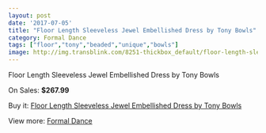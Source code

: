 ```yaml
---
layout: post
date: '2017-07-05'
title: "Floor Length Sleeveless Jewel Embellished Dress by Tony Bowls"
category: Formal Dance
tags: ["floor","tony","beaded","unique","bowls"]
image: http://img.transblink.com/8251-thickbox_default/floor-length-sleeveless-jewel-embellished-dress-by-tony-bowls.jpg
---
```

Floor Length Sleeveless Jewel Embellished Dress by Tony Bowls

On Sales: **$267.99**
<a href="https://www.transblink.com/en/formal-dance/2697-floor-length-sleeveless-jewel-embellished-dress-by-tony-bowls.html"><amp-img layout="responsive" width="600" height="600" src="//img.transblink.com/8251-thickbox_default/floor-length-sleeveless-jewel-embellished-dress-by-tony-bowls.jpg" alt="Floor Length Sleeveless Jewel Embellished Dress by Tony Bowls 0" /></a>
<a href="https://www.transblink.com/en/formal-dance/2697-floor-length-sleeveless-jewel-embellished-dress-by-tony-bowls.html"><amp-img layout="responsive" width="600" height="600" src="//img.transblink.com/8254-thickbox_default/floor-length-sleeveless-jewel-embellished-dress-by-tony-bowls.jpg" alt="Floor Length Sleeveless Jewel Embellished Dress by Tony Bowls 1" /></a>
<a href="https://www.transblink.com/en/formal-dance/2697-floor-length-sleeveless-jewel-embellished-dress-by-tony-bowls.html"><amp-img layout="responsive" width="600" height="600" src="//img.transblink.com/8253-thickbox_default/floor-length-sleeveless-jewel-embellished-dress-by-tony-bowls.jpg" alt="Floor Length Sleeveless Jewel Embellished Dress by Tony Bowls 2" /></a>
<a href="https://www.transblink.com/en/formal-dance/2697-floor-length-sleeveless-jewel-embellished-dress-by-tony-bowls.html"><amp-img layout="responsive" width="600" height="600" src="//img.transblink.com/8252-thickbox_default/floor-length-sleeveless-jewel-embellished-dress-by-tony-bowls.jpg" alt="Floor Length Sleeveless Jewel Embellished Dress by Tony Bowls 3" /></a>

Buy it: [Floor Length Sleeveless Jewel Embellished Dress by Tony Bowls](https://www.transblink.com/en/formal-dance/2697-floor-length-sleeveless-jewel-embellished-dress-by-tony-bowls.html "Floor Length Sleeveless Jewel Embellished Dress by Tony Bowls")

View more: [Formal Dance](https://www.transblink.com/en/6-formal-dance "Formal Dance")